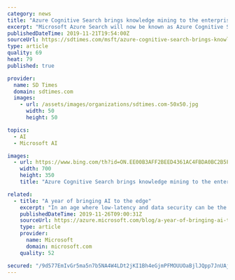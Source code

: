 ```yaml
---
category: news
title: "Azure Cognitive Search brings knowledge mining to the enterprise"
excerpt: "Microsoft Azure Search will now be known as Azure Cognitive Search to signify the next ... Then, it evolved into more effective solutions powered by advances in natural language processing and machine learning technologies. Features like fuzzy search, spellers, autosuggest, etc. significantly improved the quality and relevance of search results ..."
publishedDateTime: 2019-11-21T19:54:00Z
sourceUrl: https://sdtimes.com/msft/azure-cognitive-search-brings-knowledge-mining-to-the-enterprise/
type: article
quality: 69
heat: 79
published: true

provider:
  name: SD Times
  domain: sdtimes.com
  images:
    - url: /assets/images/organizations/sdtimes.com-50x50.jpg
      width: 50
      height: 50

topics:
  - AI
  - Microsoft AI

images:
  - url: https://www.bing.com/th?id=ON.EE00B3AFF2BEED4361AC4FBDA0BC2B5F
    width: 700
    height: 350
    title: "Azure Cognitive Search brings knowledge mining to the enterprise"

related:
  - title: "A year of bringing AI to the edge"
    excerpt: "In an age where low-latency and data security can be the lifeblood of a business, containers make it possible for enterprises to meet these needs when harnessing artificial intelligence (AI). Since introducing Azure Cognitive Services in containers this time last year, businesses across industries have"
    publishedDateTime: 2019-11-26T09:00:31Z
    sourceUrl: https://azure.microsoft.com/blog/a-year-of-bringing-ai-to-the-edge/
    type: article
    provider:
      name: Microsoft
      domain: microsoft.com
    quality: 52

secured: "/9d577EmIvGr5ma5n7b5NA4W4LDt2jKI1Bh4eGjmPFMOUUOaBjlJQpp7JnUAj1Dc+bzfFOou46Wjf5CdnmK3BEzarMuekqW0vpzXB1HNZFZtcJsZt5iwZdYcb5pEYuQGQ8WBVn9acansFHDci3ZlMF7Px0tF3aW7EJJgL9F7bN5mx090KhKmU6vg59nasLtxsEBDUDyaCE6kXjDVA9HVxIvAD7uegiDEtraJOYFPf4N8n39gxBTCIgwbFhiTJRIENNyuqK1iaA5stqIGf7S8jA==;giU4ZjPMWBC6R3wdrXEXRg=="
---
```


